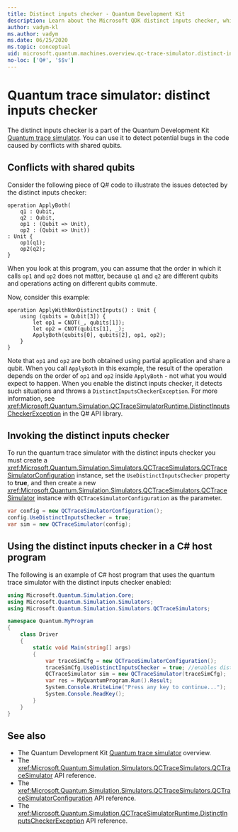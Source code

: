 ```yaml
---
title: Distinct inputs checker - Quantum Development Kit
description: Learn about the Microsoft QDK distinct inputs checker, which uses the Quantum trace simulator to check your Q# code for potential conflicts with shared qubits.
author: vadym-kl
ms.author: vadym
ms.date: 06/25/2020
ms.topic: conceptual
uid: microsoft.quantum.machines.overview.qc-trace-simulator.distinct-inputs
no-loc: ['Q#', '$$v']
---
```


# Quantum trace simulator: distinct inputs checker

The distinct inputs checker is a part of the Quantum Development Kit [Quantum trace simulator](xref:microsoft.quantum.machines.overview.qc-trace-simulator.intro). You can use it to detect potential bugs in the code caused by conflicts with shared qubits. 

## Conflicts with shared qubits

Consider the following piece of Q# code to illustrate the issues detected by the distinct inputs checker:

```qsharp
operation ApplyBoth(
    q1 : Qubit,
    q2 : Qubit,
    op1 : (Qubit => Unit),
    op2 : (Qubit => Unit))
: Unit {
    op1(q1);
    op2(q2);
}
```

When you look at this program, you can assume that the order in which it calls `op1` and `op2` does not matter, because `q1` and `q2` are different qubits
and operations acting on different qubits commute. 

Now, consider this example:

```qsharp
operation ApplyWithNonDistinctInputs() : Unit {
    using (qubits = Qubit[3]) {
        let op1 = CNOT(_, qubits[1]);
        let op2 = CNOT(qubits[1], _);
        ApplyBoth(qubits[0], qubits[2], op1, op2);
    }
}
```

Note that `op1` and `op2` are both obtained using partial application and share a qubit. When you call `ApplyBoth` in this example, the result of the operation
depends on the order of `op1` and `op2` inside `ApplyBoth` - not what you would expect to happen. When you enable the distinct inputs checker, it detects such situations and throws a `DistinctInputsCheckerException`. For more information, see <xref:Microsoft.Quantum.Simulation.QCTraceSimulatorRuntime.DistinctInputsCheckerException> in the Q# API library.

## Invoking the distinct inputs checker

To run the quantum trace simulator with the distinct inputs checker you must create a <xref:Microsoft.Quantum.Simulation.Simulators.QCTraceSimulators.QCTraceSimulatorConfiguration> instance, set the `UseDistinctInputsChecker` property to **true**, and then create a new <xref:Microsoft.Quantum.Simulation.Simulators.QCTraceSimulators.QCTraceSimulator> instance with `QCTraceSimulatorConfiguration` as the parameter. 

```csharp
var config = new QCTraceSimulatorConfiguration();
config.UseDistinctInputsChecker = true;
var sim = new QCTraceSimulator(config);
```

## Using the distinct inputs checker in a C# host program

The following is an example of C# host program that uses the quantum trace simulator with the distinct inputs checker enabled:

```csharp
using Microsoft.Quantum.Simulation.Core;
using Microsoft.Quantum.Simulation.Simulators;
using Microsoft.Quantum.Simulation.Simulators.QCTraceSimulators;

namespace Quantum.MyProgram
{
    class Driver
    {
        static void Main(string[] args)
        {
            var traceSimCfg = new QCTraceSimulatorConfiguration();
            traceSimCfg.UseDistinctInputsChecker = true; //enables distinct inputs checker
            QCTraceSimulator sim = new QCTraceSimulator(traceSimCfg);
            var res = MyQuantumProgram.Run().Result;
            System.Console.WriteLine("Press any key to continue...");
            System.Console.ReadKey();
        }
    }
}
```

## See also

- The Quantum Development Kit [Quantum trace simulator](xref:microsoft.quantum.machines.overview.qc-trace-simulator.intro) overview.
- The <xref:Microsoft.Quantum.Simulation.Simulators.QCTraceSimulators.QCTraceSimulator> API reference.
- The <xref:Microsoft.Quantum.Simulation.Simulators.QCTraceSimulators.QCTraceSimulatorConfiguration> API reference.
- The <xref:Microsoft.Quantum.Simulation.QCTraceSimulatorRuntime.DistinctInputsCheckerException> API reference.
